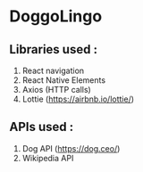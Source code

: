 # DoggoLingo

## Libraries used :

1. React navigation
2. React Native Elements
3. Axios (HTTP calls)
4. Lottie (https://airbnb.io/lottie/)

## APIs used :

1. Dog API (https://dog.ceo/)
2. Wikipedia API